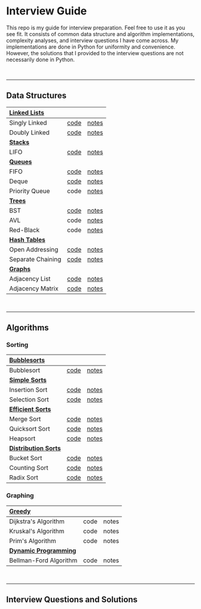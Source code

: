 # Interview Guide

This repo is my guide for interview preparation. Feel free to use it as you see fit. It consists of common data structure and algorithm implementations, complexity analyses, and interview questions I have come across. My implementations are done in Python for uniformity and convenience. However, the solutions that I provided to the interview questions are not necessarily done in Python. 

<br />

--------------------------------


## Data Structures

|**[Linked Lists](https://github.com/arlieu/interview-guide/wiki/Data-Structures#linked-lists)**|||
|:---|:---|:---|
|Singly Linked|[code](https://github.com/arlieu/interview-prep/blob/master/data-structures/linked-lists/singly-linked.py)|[notes](https://github.com/arlieu/interview-guide/wiki/Data-Structures#singly-linked-list)|
|Doubly Linked|[code](https://github.com/arlieu/interview-guide/blob/master/data-structures/linked-lists/doubly-linked.py)|[notes](https://github.com/arlieu/interview-guide/wiki/Data-Structures#doubly-linked-list)|
|**[Stacks](https://github.com/arlieu/interview-guide/wiki/Data-Structures#stacks)**|||
|LIFO|[code](https://github.com/arlieu/interview-prep/blob/master/data-structures/stacks/LIFO.py)|[notes](https://github.com/arlieu/interview-guide/wiki/Data-Structures#stacks)|
|**[Queues](https://github.com/arlieu/interview-guide/wiki/Data-Structures#queues)**|||
|FIFO|[code](https://github.com/arlieu/interview-prep/blob/master/data-structures/queues/FIFO.py)|[notes](https://github.com/arlieu/interview-guide/wiki/Data-Structures#fifo)|
|Deque|[code](https://github.com/arlieu/interview-guide/blob/master/data-structures/queues/deque.py)|[notes](https://github.com/arlieu/interview-guide/wiki/Data-Structures#deque)|
|Priority Queue|code|[notes](https://github.com/arlieu/interview-guide/wiki/Data-Structures#priority-queue)|
|**[Trees](https://github.com/arlieu/interview-guide/wiki/Data-Structures#trees)**|||
|BST|[code](https://github.com/arlieu/interview-guide/blob/master/data-structures/trees/bst.py)|[notes](https://github.com/arlieu/interview-guide/wiki/Data-Structures#bst)|
|AVL|code|[notes](https://github.com/arlieu/interview-guide/wiki/Data-Structures#avl)|
|Red-Black|code|[notes](https://github.com/arlieu/interview-guide/wiki/Data-Structures#red-black)|
|**[Hash Tables](https://github.com/arlieu/interview-guide/wiki/Data-Structures#hash-tables)**|||
|Open Addressing|[code](https://github.com/arlieu/interview-guide/blob/master/data-structures/hash-tables/open-addressing)|[notes](https://github.com/arlieu/interview-guide/wiki/Data-Structures#open-addressing)|
|Separate Chaining|[code](https://github.com/arlieu/interview-guide/blob/master/data-structures/hash-tables/separate-chaining.py)|[notes](https://github.com/arlieu/interview-guide/wiki/Data-Structures#separate-chaining)|
|**[Graphs](https://github.com/arlieu/interview-guide/wiki/Data-Structures#graphs)**|||
|Adjacency List|[code](https://github.com/arlieu/interview-guide/blob/master/data-structures/graphs/adjacency-list.py)|[notes](https://github.com/arlieu/interview-guide/wiki/Data-Structures#adjacency-list)|
|Adjacency Matrix|[code](https://github.com/arlieu/interview-guide/blob/master/data-structures/graphs/adjacency-matrix.py)|[notes](https://github.com/arlieu/interview-guide/wiki/Data-Structures#adjacency-matrix)|

<br />

-------------------------


## Algorithms

### Sorting 

|**[Bubblesorts](https://github.com/arlieu/interview-guide/wiki/Algorithms#bubblesorts)**|||
|:---|:---|:---|
|Bubblesort|[code](https://github.com/arlieu/interview-guide/blob/master/algorithms/sorting/bubble/bubblesort.py)|[notes](https://github.com/arlieu/interview-guide/wiki/Algorithms#bubblesorts)|
|**[Simple Sorts](https://github.com/arlieu/interview-guide/wiki/Algorithms#simple-sorts)**|||
|Insertion Sort|[code](https://github.com/arlieu/interview-guide/blob/master/algorithms/sorting/simple/insertion-sort.py)|[notes](https://github.com/arlieu/interview-guide/wiki/Algorithms#insertion-sort)|
|Selection Sort|[code](https://github.com/arlieu/interview-guide/blob/master/algorithms/sorting/simple/selection-sort.py)|[notes](https://github.com/arlieu/interview-guide/wiki/Algorithms#selection-sort)|
|**[Efficient Sorts](https://github.com/arlieu/interview-guide/wiki/Algorithms#efficient-sorts)**|||
|Merge Sort|[code](https://github.com/arlieu/interview-guide/blob/master/algorithms/sorting/efficient/merge-sort.py)|[notes](https://github.com/arlieu/interview-guide/wiki/Algorithms#merge-sort)|
|Quicksort Sort|[code](https://github.com/arlieu/interview-guide/blob/master/algorithms/sorting/efficient/quick-sort.py)|[notes](https://github.com/arlieu/interview-guide/wiki/Algorithms#quicksort)|
|Heapsort|[code](https://github.com/arlieu/interview-guide/blob/master/algorithms/sorting/efficient/heapsort.py)|[notes](https://github.com/arlieu/interview-guide/wiki/Algorithms#heapsort)|
|**[Distribution Sorts](https://github.com/arlieu/interview-guide/wiki/Algorithms#distribution-sorts)**|||
|Bucket Sort|[code](https://github.com/arlieu/interview-guide/blob/master/algorithms/sorting/distributed/bucket-sort.py)|[notes](https://github.com/arlieu/interview-guide/wiki/Algorithms#bucket-sort)|
|Counting Sort|[code](https://github.com/arlieu/interview-guide/blob/master/algorithms/sorting/distributed/counting-sort.py)|[notes](https://github.com/arlieu/interview-guide/wiki/Algorithms/#counting-sort)|
|Radix Sort|[code](https://github.com/arlieu/interview-guide/blob/master/algorithms/sorting/distributed/radix-sort.py)|[notes](https://github.com/arlieu/interview-guide/wiki/Algorithms/#radix-sort)|

### Graphing

|**[Greedy](https://github.com/arlieu/interview-guide/wiki/Algorithms#greedy)**|||
|:---|:---|:---|
|Dijkstra's Algorithm|code|notes|
|Kruskal's Algorithm|code|notes|
|Prim's Algorithm|code|notes|
|**[Dynamic Programming](https://github.com/arlieu/interview-guide/wiki/Algorithms#dynamic-programming)**|||
|Bellman-Ford Algorithm|code|notes|

<br />

----------------------------------


## Interview Questions and Solutions
